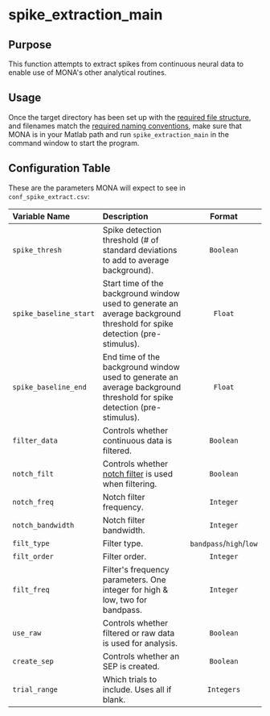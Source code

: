 # spike_extraction_main

## Purpose

This function attempts to extract spikes from continuous neural data to enable use of MONA's other analytical routines.

## Usage

Once the target directory has been set up with the [required file structure](https://github.com/NeuralStorm/MATLAB-offline-neural-analysis/blob/kevin-docs/docs/file_layout.md), and filenames match the [required naming conventions](https://github.com/NeuralStorm/MATLAB-offline-neural-analysis/blob/kevin-docs/docs/filename_convention.md), make sure that MONA is in your Matlab path and run `spike_extraction_main` in the command window to start the program.

## Configuration Table

These are the parameters MONA will expect to see in `conf_spike_extract.csv`:

|Variable Name| Description |Format|
|:-----------|:--|:----------:|
|`spike_thresh`|Spike detection threshold (# of standard deviations to add to average background).|`Boolean`
|`spike_baseline_start`|Start time of the background window used to generate an average background threshold for spike detection (pre-stimulus).|`Float`
|`spike_baseline_end`|End time of the background window used to generate an average background threshold for spike detection (pre-stimulus).|`Float`
|`filter_data`|Controls whether continuous data is filtered.|`Boolean`
|`notch_filt`|Controls whether [notch filter](https://www.everythingrf.com/community/what-is-a-notch-filter) is used when filtering.|`Boolean`
|`notch_freq`|Notch filter frequency.|`Integer`
|`notch_bandwidth`|Notch filter bandwidth.|`Integer`
|`filt_type`|Filter type.|`bandpass`/`high`/`low`
|`filt_order`|Filter order.|`Integer`
|`filt_freq`|Filter's frequency parameters. One integer for high & low, two for bandpass.|`Integer`
|`use_raw`|Controls whether filtered or raw data is used for analysis.|`Boolean`
|`create_sep`|Controls whether an SEP is created.|`Boolean`|
|`trial_range`|Which trials to include. Uses all if blank.|`Integers`

